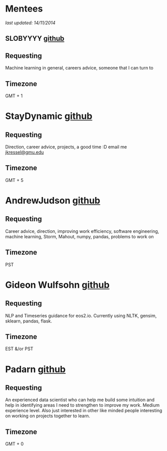 # Mentees
_last updated: 14/11/2014_

## SLOBYYYY  [github](https://github.com/SLOBYYYY/databootcamp)
## Requesting
Machine learning in general, careers advice, someone that I can turn to
## Timezone
GMT + 1


# StayDynamic  [github](https://github.com/StayDynamic/databootcamp)
## Requesting
Direction, career advice, projects, a good time :D  email me jkressel@gmu.edu
## Timezone
GMT + 5


# AndrewJudson [github](https://github.com/AndrewJudson)
## Requesting
Career advice, direction, improving work efficiency, software engineering, machine learning, Storm, Mahout, numpy, pandas, problems to work on
## Timezone
PST

# Gideon Wulfsohn [github](https://github.com/gwulfs)
## Requesting
NLP and Timeseries guidance for eos2.io. Currently using NLTK, gensim, sklearn, pandas, flask.
## Timezone
EST &/or PST

# Padarn [github](https://github/Padarn)
## Requesting
An experienced data scientist who can help me build some intuition and help in identifying areas I need to strengthen to improve my work. Medium experience level.
Also just interested in other like minded people interesting on working on projects together to learn.
## Timezone
GMT + 0
